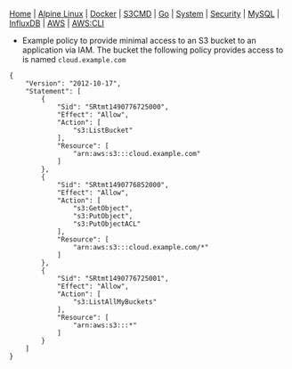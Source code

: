[Home](../) | [Alpine Linux](../alpine-linux/) | [Docker](../docker/) | [S3CMD](../s3cmd/) | [Go](../go/) | [System](../system/) | [Security](../security/) | [MySQL](../mysql/) | [InfluxDB](../influxdb/) | [AWS](../) | [AWS:CLI](../cli/)


- Example policy to provide minimal access to an S3 bucket to an application via IAM. The bucket the following policy provides access to is named ```cloud.example.com```

```
{
    "Version": "2012-10-17",
    "Statement": [
        {
            "Sid": "SRtmt1490776725000",
            "Effect": "Allow",
            "Action": [
                "s3:ListBucket"
            ],
            "Resource": [
                "arn:aws:s3:::cloud.example.com"
            ]
        },
        {
            "Sid": "SRtmt1490776852000",
            "Effect": "Allow",
            "Action": [
                "s3:GetObject",
                "s3:PutObject",
                "s3:PutObjectACL"
            ],
            "Resource": [
                "arn:aws:s3:::cloud.example.com/*"
            ]
        },
        {
            "Sid": "SRtmt1490776725001",
            "Effect": "Allow",
            "Action": [
                "s3:ListAllMyBuckets"
            ],
            "Resource": [
                "arn:aws:s3:::*"
            ]
        }
    ]
}
```